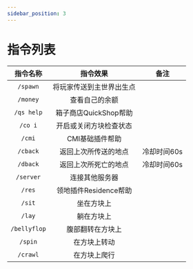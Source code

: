 ```yaml
---
sidebar_position: 3
---
```


# 指令列表

|  指令名称   |               指令效果               |                            备注                            |
| :---------: | :----------------------------------: | :--------------------------------------------------------: |
|  `/spawn`   |     将玩家传送到主世界出生点     |                                            |
|  `/money`   |     查看自己的余额     |                                            |
|  `/qs help`   |     箱子商店QuickShop帮助     |                                            |
|  `/co i`   |     开启或关闭方块检查状态    |                                            |
|  `/cmi`   |     CMI基础插件帮助    |                                            |
|  `/cback`   |     返回上次所传送的地点    |                   冷却时间60s                         |
|  `/dback`   |     返回上次所死亡的地点    |                      冷却时间60s                      |
|  `/server`   |     连接其他服务器    |                                            |
|  `/res`   |     领地插件Residence帮助    |                                            |
|  `/sit`   |     坐在方块上    |                                            |
|  `/lay`   |     躺在方块上    |                                            |
|  `/bellyflop`   |     腹部翻转在方块上    |                                            |
|  `/spin`   |     在方块上转动    |                                            |
|  `/crawl`   |     在方块上爬行    |                                            |

